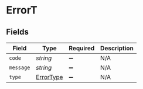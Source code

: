 # ErrorT


## Fields

| Field                                         | Type                                          | Required                                      | Description                                   |
| --------------------------------------------- | --------------------------------------------- | --------------------------------------------- | --------------------------------------------- |
| `code`                                        | *string*                                      | :heavy_minus_sign:                            | N/A                                           |
| `message`                                     | *string*                                      | :heavy_minus_sign:                            | N/A                                           |
| `type`                                        | [ErrorType](../../models/errors/errortype.md) | :heavy_minus_sign:                            | N/A                                           |